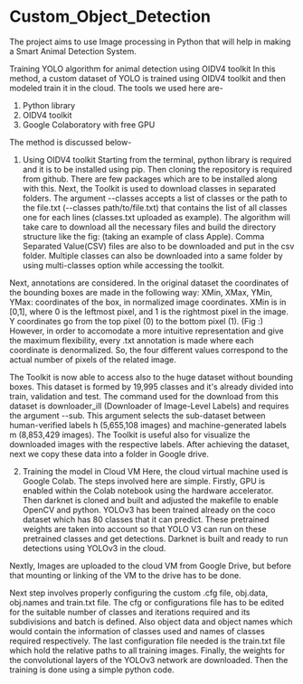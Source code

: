 # Custom_Object_Detection
The project aims to use Image processing in Python that will help in making a Smart Animal Detection System.

Training YOLO algorithm for animal detection using OIDV4 toolkit
In this method, a custom dataset of YOLO is trained using OIDV4 toolkit and then modeled train it in the cloud.
The tools we used here are-
1.	Python library
2.	OIDV4 toolkit
3.	Google Colaboratory with free GPU


The method is discussed below-
1.	Using OIDV4 toolkit
Starting from the terminal, python library is required and it is to be installed using pip. Then cloning the repository is required from github. There are few packages which are to be installed along with this.
Next, the Toolkit is used to download classes in separated folders. The argument --classes accepts a list of classes or the path to the file.txt (--classes path/to/file.txt) that contains the list of all classes one for each lines (classes.txt uploaded as example).
The algorithm will take care to download all the necessary files and build the directory structure like the fig:  (taking an example of class Apple). Comma Separated Value(CSV) files are also to be downloaded and put in the csv folder. Multiple classes can also be downloaded into a same folder by using multi-classes option while accessing the toolkit.


Next, annotations are considered. In the original dataset the coordinates of the bounding boxes are made in the following way:
XMin, XMax, YMin, YMax: coordinates of the box, in normalized image coordinates. XMin is in [0,1], where 0 is the leftmost pixel, and 1 is the rightmost pixel in the image. Y coordinates go from the top pixel (0) to the bottom pixel (1). (Fig :) However, in order to accomodate a more intuitive representation and give the maximum flexibility, every .txt annotation is made where each coordinate is denormalized. So, the four different values correspond to the actual number of pixels of the related image.


The Toolkit is now able to access also to the huge dataset without bounding boxes. This dataset is formed by 19,995 classes and it's already divided into train, validation and test. The command used for the download from this dataset is downloader_ill (Downloader of Image-Level Labels) and requires the argument --sub. This argument selects the sub-dataset between human-verified labels h (5,655,108 images) and machine-generated labels m (8,853,429 images).
The Toolkit is useful also for visualize the downloaded images with the respective labels.
After achieving the dataset, next we copy these data into a folder in Google drive.

2.	Training the model in Cloud VM
Here, the cloud virtual machine used is Google Colab. The steps involved here are simple. Firstly, GPU is enabled within the Colab notebook using the hardware accelerator. Then darknet is cloned and built and adjusted the makefile to enable OpenCV and python.
YOLOv3 has been trained already on the coco dataset which has 80 classes that it can predict. These pretrained weights are taken into account so that YOLO V3 can run on these pretrained classes and get detections. Darknet is built and ready to run detections using YOLOv3 in the cloud.

Nextly, Images are uploaded to the cloud VM from Google Drive, but before that mounting or linking of the VM to the drive has to be done.

Next step involves properly configuring the custom .cfg file, obj.data, obj.names and train.txt file.
The cfg or configurations file has to be edited for the suitable number of classes and iterations required and its subdivisions and batch is defined. Also object data and object names which would contain the information of classes used and names of classes required respectively.
The last configuration file needed is the train.txt file which hold the relative paths to all training images.
Finally, the weights for the convolutional layers of the YOLOv3 network are downloaded. Then the training is done using a simple python code.



